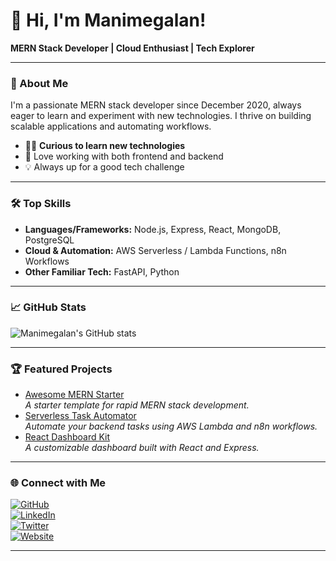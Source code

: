 # 👋 Hi, I'm Manimegalan!

**MERN Stack Developer | Cloud Enthusiast | Tech Explorer**

---

### 🚀 About Me

I'm a passionate MERN stack developer since December 2020, always eager to learn and experiment with new technologies. I thrive on building scalable applications and automating workflows.

- 🧑‍💻 **Curious to learn new technologies**
- 🌱 Love working with both frontend and backend
- 💡 Always up for a good tech challenge

---

### 🛠️ Top Skills

- **Languages/Frameworks:** Node.js, Express, React, MongoDB, PostgreSQL
- **Cloud & Automation:** AWS Serverless / Lambda Functions, n8n Workflows
- **Other Familiar Tech:** FastAPI, Python

---

### 📈 GitHub Stats

![Manimegalan's GitHub stats](https://github-readme-stats.vercel.app/api?username=Manimegalan&show_icons=true&theme=radical)

---

### 🏆 Featured Projects

- [Awesome MERN Starter](https://github.com/Manimegalan/awesome-mern-starter)  
  _A starter template for rapid MERN stack development._
- [Serverless Task Automator](https://github.com/Manimegalan/serverless-task-automator)  
  _Automate your backend tasks using AWS Lambda and n8n workflows._
- [React Dashboard Kit](https://github.com/Manimegalan/react-dashboard-kit)  
  _A customizable dashboard built with React and Express._

---

### 🌐 Connect with Me

[![GitHub](https://img.shields.io/badge/GitHub-181717?style=for-the-badge&logo=github&logoColor=white)](https://github.com/Manimegalan)  
[![LinkedIn](https://img.shields.io/badge/LinkedIn-0A66C2?style=for-the-badge&logo=linkedin&logoColor=white)](https://linkedin.com/in/your-link)  
[![Twitter](https://img.shields.io/badge/Twitter-1DA1F2?style=for-the-badge&logo=twitter&logoColor=white)](https://twitter.com/your-handle)  
[![Website](https://img.shields.io/badge/Website-000?style=for-the-badge&logo=About.me&logoColor=white)](https://yourwebsite.dev)

---

<!--
**Fun Fact:**  
When I'm not coding, I'm probably exploring new productivity tools or automating something just for fun!
-->
